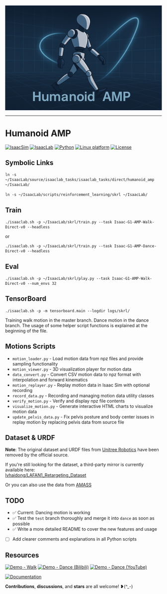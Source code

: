 ![Humanoid AMP](docs/human_amp.png)

---

# Humanoid AMP
[![IsaacSim](https://img.shields.io/badge/IsaacSim-4.5.0-silver.svg)](https://docs.isaacsim.omniverse.nvidia.com/latest/index.html)
[![IsaacLab](https://img.shields.io/badge/IsaacLab-2.1.0-silver.svg)](https://isaac-sim.github.io/IsaacLab/main/index.html)
[![Python](https://img.shields.io/badge/python-3.10-blue.svg)](https://docs.python.org/3/whatsnew/3.10.html)
[![Linux platform](https://img.shields.io/badge/platform-linux--64-orange.svg)](https://releases.ubuntu.com/20.04/)
[![License](https://img.shields.io/badge/license-BSD--3-yellow.svg)](https://opensource.org/licenses/BSD-3-Clause)


## Symbolic Links
```
ln -s ~/IsaacLab/source/isaaclab_tasks/isaaclab_tasks/direct/humanoid_amp ~/IsaacLab/

ln -s ~/IsaacLab/scripts/reinforcement_learning/skrl ~/IsaacLab/
```


## Train
```
./isaaclab.sh -p ~/IsaacLab/skrl/train.py --task Isaac-G1-AMP-Walk-Direct-v0 --headless
```
or
```
./isaaclab.sh -p ~/IsaacLab/skrl/train.py --task Isaac-G1-AMP-Dance-Direct-v0 --headless
```
## Eval
```
./isaaclab.sh -p ~/IsaacLab/skrl/play.py --task Isaac-G1-AMP-Walk-Direct-v0 --num_envs 32 
```
## TensorBoard
```
./isaaclab.sh -p -m tensorboard.main --logdir logs/skrl/
```

Training walk motion in the master branch. Dance motion in the dance branch. The usage of some helper script functions is explained at the beginning of the file.



## Motions Scripts
- `motion_loader.py` - Load motion data from npz files and provide sampling functionality
- `motion_viewer.py` - 3D visualization player for motion data
- `data_convert.py` - Convert CSV motion data to npz format with interpolation and forward kinematics
- `motion_replayer.py` - Replay motion data in Isaac Sim with optional recording
- `record_data.py` - Recording and managing motion data utility classes
- `verify_motion.py` - Verify and display npz file contents
- `visualize_motion.py` - Generate interactive HTML charts to visualize motion data
- `update_pelvis_data.py` - Fix pelvis posture and body center issues in replay motion by replacing pelvis data from source file


## Dataset & URDF

**Note**: The original dataset and URDF files from [Unitree Robotics](https://huggingface.co/datasets/unitreerobotics/LAFAN1_Retargeting_Dataset) have been removed by the official source.

If you're still looking for the dataset, a third-party mirror is currently available here:  
[lvhaidong/LAFAN1_Retargeting_Dataset](https://huggingface.co/datasets/lvhaidong/LAFAN1_Retargeting_Dataset)

Or you can also use the data from [AMASS](https://huggingface.co/datasets/ember-lab-berkeley/AMASS_Retargeted_for_G1)
## TODO

- ✅ Current: Dancing motion is working
- ✅ Test the `test` branch thoroughly and merge it into `dance` as soon as possible
- ✅ Write a more detailed README to cover the new features and usage
- [ ] Add clearer comments and explanations in all Python scripts


## Resources
[![Demo - Walk](https://img.shields.io/badge/Demo-Walk-ff69b4?style=for-the-badge&logo=bilibili)](https://www.bilibili.com/video/BV19cRvYhEL8/?vd_source=5159ce41348cd4fd3d83ef9169dc8dbc)
[![Demo - Dance (Bilibili)](https://img.shields.io/badge/Demo-Dance-ff69b4?style=for-the-badge&logo=bilibili)](https://www.bilibili.com/video/BV1vW36zEEG8/?share_source=copy_web&vd_source=0de36dd681c4f7ffab776ec97939e21f)
[![Demo - Dance (YouTube)](https://img.shields.io/badge/Demo-Dance-FF0000?style=for-the-badge&logo=youtube)](https://youtu.be/_ItIFkp-Xi4)

[![Documentation](https://img.shields.io/badge/Documentation-DeepWiki-blue?style=for-the-badge&logo=gitbook)](https://deepwiki.com/linden713/humanoid_amp)

**Contributions**, **discussions**, and **stars** are all welcome! ❥(^_-)
